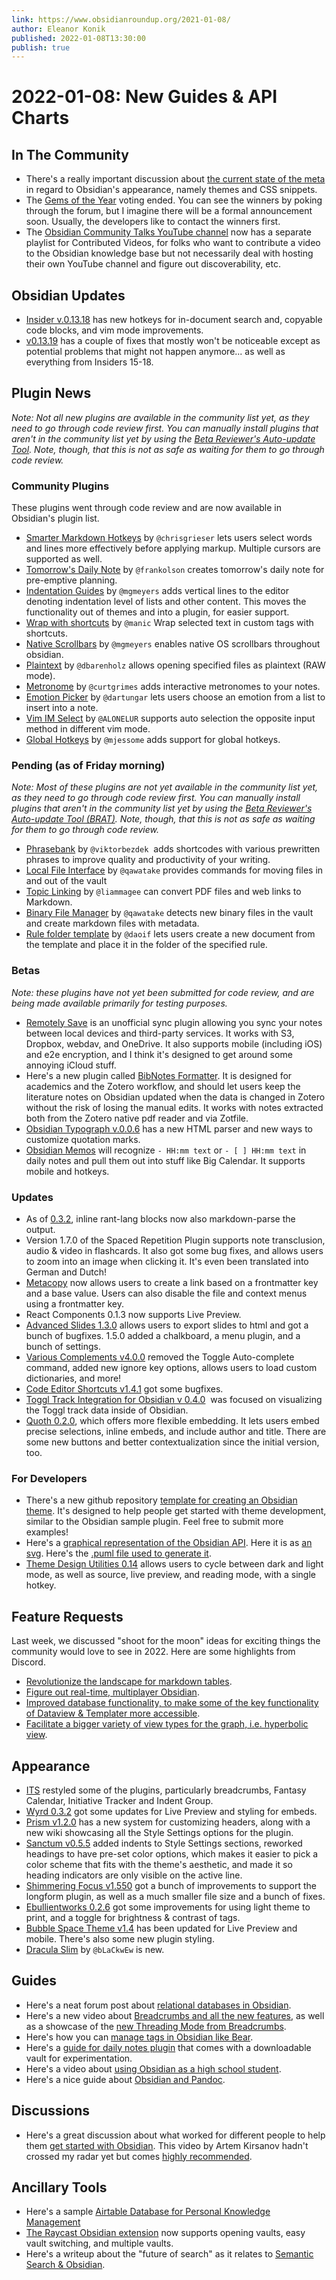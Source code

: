 ```yaml
---
link: https://www.obsidianroundup.org/2021-01-08/
author: Eleanor Konik
published: 2022-01-08T13:30:00
publish: true
---
```


# 2022-01-08: New Guides & API Charts

## In The Community

-   There's a really important discussion about [the current state of the meta](https://forum.obsidian.md/t/css-magicians-theme-creators-standardisation-of-theming-practices/29937/17) in regard to Obsidian's appearance, namely themes and CSS snippets.
-   The [Gems of the Year](https://forum.obsidian.md/t/obsidian-gems-of-the-year-2021-voting/28759) voting ended. You can see the winners by poking through the forum, but I imagine there will be a formal announcement soon. Usually, the developers like to contact the winners first.
-   The [Obsidian Community Talks YouTube channel](https://www.youtube.com/channel/UCxNSTq2kmupdR6LD400FpvA) now has a separate playlist for Contributed Videos, for folks who want to contribute a video to the Obsidian knowledge base but not necessarily deal with hosting their own YouTube channel and figure out discoverability, etc.

## Obsidian Updates

-   [Insider v.0.13.18](https://forum.obsidian.md/t/obsidian-release-v0-13-18-insider-build/29790) has new hotkeys for in-document search and, copyable code blocks, and vim mode improvements.
-   [v0.13.19](https://forum.obsidian.md/t/obsidian-release-v0-13-19/29998) has a couple of fixes that mostly won't be noticeable except as potential problems that might not happen anymore... as well as everything from Insiders 15-18.

## Plugin News

_Note: Not all new plugins are available in the community list yet, as they need to go through code review first. You can manually install plugins that aren't in the community list yet by using the [Beta Reviewer's Auto-update Tool](https://github.com/TfTHacker/obsidian42-brat). Note, though, that this is not as safe as waiting for them to go through code review._

### Community Plugins

These plugins went through code review and are now available in Obsidian's plugin list.

-   [Smarter Markdown Hotkeys](https://github.com/chrisgrieser/obsidian-smarter-md-hotkeys) by `@chrisgrieser` lets users select words and lines more effectively before applying markup. Multiple cursors are supported as well.
-   [Tomorrow's Daily Note](https://github.com/frankolson/obsidian-tomorrows-daily-note) by `@frankolson` creates tomorrow's daily note for pre-emptive planning.
-   [Indentation Guides](https://github.com/mgmeyers/obsidian-indentation-guides) by `@mgmeyers` adds vertical lines to the editor denoting indentation level of lists and other content. This moves the functionality out of themes and into a plugin, for easier support.
-   [Wrap with shortcuts](https://github.com/manic/obsidian-wrap-with-shortcuts) by `@manic` Wrap selected text in custom tags with shortcuts.
-   [Native Scrollbars](https://github.com/mgmeyers/obsidian-native-scrollbars) by `@mgmeyers` enables native OS scrollbars throughout obsidian.
-   [Plaintext](https://github.com/dbarenholz/obsidian-plaintext) by `@dbarenholz` allows opening specified files as plaintext (RAW mode).
-   [Metronome](https://github.com/curtgrimes/obsidian-metronome-plugin) by `@curtgrimes` adds interactive metronomes to your notes.
-   [Emotion Picker](https://github.com/dartungar/obsidian-emotion-picker) by `@dartungar` lets users choose an emotion from a list to insert into a note.
-   [Vim IM Select](https://github.com/ALONELUR/vim-im-select-obsidian) by `@ALONELUR` supports auto selection the opposite input method in different vim mode.
-   [Global Hotkeys](https://github.com/mjessome/obsidian-global-hotkeys) by `@mjessome` adds support for global hotkeys.

### Pending (as of Friday morning)

_Note: Most of these plugins are not yet available in the community list yet, as they need to go through code review first. You can manually install plugins that aren't in the community list yet by using the [Beta Reviewer's Auto-update Tool (BRAT)](https://github.com/TfTHacker/obsidian42-brat). Note, though, that this is not as safe as waiting for them to go through code review._

-   [Phrasebank](https://github.com/viktorbezdek/obsidian-phrasebank) by `@viktorbezdek`  adds shortcodes with various prewritten phrases to improve quality and productivity of your writing.
-   [Local File Interface](https://github.com/qawatake/obsidian-local-file-interface-plugin) by `@qawatake` provides commands for moving files in and out of the vault
-   [Topic Linking](https://github.com/liammagee/obsidian-topic-linking) by `@liammagee` can convert PDF files and web links to Markdown.
-   [Binary File Manager](https://github.com/qawatake/obsidian-binary-file-manager-plugin) by `@qawatake` detects new binary files in the vault and create markdown files with metadata.
-   [Rule folder template](https://github.com/daoif/obsidian-Rule-folder-template-daoif) by `@daoif` lets users create a new document from the template and place it in the folder of the specified rule.

### Betas

_Note: these plugins have not yet been submitted for code review, and are being made available primarily for testing purposes._

-   [Remotely Save](https://github.com/fyears/remotely-save) is an unofficial sync plugin allowing you sync your notes between local devices and third-party services. It works with S3, Dropbox, webdav, and OneDrive. It also supports mobile (including iOS) and e2e encryption, and I think it's designed to get around some annoying iCloud stuff.
-   Here's a new plugin called [BibNotes Formatter](https://github.com/stefanopagliari/bibnotes). It is designed for academics and the Zotero workflow, and should let users keep the literature notes on Obsidian updated when the data is changed in Zotero without the risk of losing the manual edits. It works with notes extracted both from the Zotero native pdf reader and via Zotfile.
-   [Obsidian Typograph v.0.0.6](https://github.com/MalignantCarp/obsidian-typography-plugin/releases/tag/0.0.6) has a new HTML parser and new ways to customize quotation marks.
-   [Obsidian Memos](https://github.com/Quorafind/Obsidian-Memos) will recognize `- HH:mm text` or `- [ ] HH:mm text` in daily notes and pull them out into stuff like Big Calendar. It supports mobile and hotkeys.

### Updates

-   As of [0.3.2](https://github.com/lanice/obsidian-rant), inline rant-lang blocks now also markdown-parse the output.
-   Version 1.7.0 of the Spaced Repetition Plugin supports note transclusion, audio & video in flashcards. It also got some bug fixes, and allows users to zoom into an image when clicking it. It's even been translated into German and Dutch!
-   [Metacopy](https://github.com/Mara-Li/obsidian-metacopy/releases/tag/0.0.20) now allows users to create a link based on a frontmatter key and a base value. Users can also disable the file and context menus using a frontmatter key.
-   React Components 0.1.3 now supports Live Preview.
-   [Advanced Slides 1.3.0](https://github.com/MSzturc/obsidian-advanced-slides) allows users to export slides to html and got a bunch of bugfixes. 1.5.0 added a chalkboard, a menu plugin, and a bunch of settings.
-   [Various Complements v4.0.0](https://github.com/tadashi-aikawa/obsidian-various-complements-plugin/releases/tag/4.0.0) removed the Toggle Auto-complete command, added new ignore key options, allows users to load custom dictionaries, and more!
-   [Code Editor Shortcuts v1.4.1](https://github.com/timhor/obsidian-editor-shortcuts/releases/tag/1.4.1) got some bugfixes.
-   [Toggl Track Integration for Obsidian v 0.4.0](https://github.com/mcndt/obsidian-toggl-integration/wiki/Creating-Toggl-reports-inside-notes)  was focused on visualizing the Toggl track data inside of Obsidian.
-   [Quoth 0.2.0](https://github.com/erykwalder/quoth/releases/tag/0.2.0), which offers more flexible embedding. It lets users embed precise selections, inline embeds, and include author and title. There are some new buttons and better contextualization since the initial version, too.

### For Developers

-   There's a new github repository [template for creating an Obsidian theme](https://github.com/obsidian-community/obsidian-theme-template). It's designed to help people get started with theme development, similar to the Obsidian sample plugin. Feel free to submit more examples!
-   Here's a [graphical representation of the Obsidian API](https://i.joethei.space/obsidian-api.png). Here it is as [an svg](https://i.joethei.space/obsidian-api.svg). Here's the [.puml file used to generate it](https://i.joethei.space/obsidian-api.puml).
-   [Theme Design Utilities 0.14](https://github.com/chrisgrieser/obsidian-theme-design-utilities) allows users to cycle between dark and light mode, as well as source, live preview, and reading mode, with a single hotkey.

## Feature Requests

Last week, we discussed "shoot for the moon" ideas for exciting things the community would love to see in 2022. Here are some highlights from Discord.

-   [Revolutionize the landscape for markdown tables](https://discord.com/channels/686053708261228577/694233507500916796/926480875783340112).
-   [Figure out real-time, multiplayer Obsidian](https://discord.com/channels/686053708261228577/694233507500916796/926490659509112872).
-   [Improved database functionality, to make some of the key functionality of Dataview & Templater more accessible](https://discord.com/channels/686053708261228577/694233507500916796/926513276140027975).
-   [Facilitate a bigger variety of view types for the graph, i.e. hyperbolic view](https://discord.com/channels/686053708261228577/694233507500916796/926826434838810624).

## Appearance

-   [ITS](https://forum.obsidian.md/t/theme-its-dark-light-theme/12838/148) restyled some of the plugins, particularly breadcrumbs, Fantasy Calendar, Initiative Tracker and Indent Group.
-   [Wyrd 0.3.2](https://github.com/curio-heart/obsidian-wyrd/releases/tag/v0.3.2) got some updates for Live Preview and styling for embeds.
-   [Prism v1.2.0](https://github.com/damiankorcz/Prism-Theme/releases/tag/1.2.0) has a new system for customizing headers, along with a new wiki showcasing all the Style Settings options for the plugin.
-   [Sanctum v0.5.5](https://github.com/jdanielmourao/obsidian-sanctum/releases/tag/v0.5.6) added indents to Style Settings sections, reworked headings to have pre-set color options, which makes it easier to pick a color scheme that fits with the theme's aesthetic, and made it so heading indicators are only visible on the active line.
-   [Shimmering Focus v1.550](https://github.com/chrisgrieser/shimmering-focus) got a bunch of improvements to support the longform plugin, as well as a much smaller file size and a bunch of fixes.
-   [Ebullientworks 0.2.6](https://github.com/ebullient/obsidian-theme-ebullientworks) got some improvements for using light theme to print, and a toggle for brightness & contrast of tags.
-   [Bubble Space Theme v1.4](https://github.com/Emrie-Candera/Bubble-Space-Theme/releases/tag/v1.4) has been updated for Live Preview and mobile. There's also some new plugin styling.
-   [Dracula Slim](https://github.com/bLaCkwEw/Dracula-Slim) by `@bLaCkwEw` is new.

## Guides

-   Here's a neat forum post about [relational databases in Obsidian](https://forum.obsidian.md/t/toying-with-relational-databases-using-dataview/17433?u=riddyrayes).
-   Here's a new video about [Breadcrumbs and all the new features](https://www.youtube.com/watch?v=N4QmszBRu9I&ab_channel=ObsidianCommunityTalks), as well as a showcase of the [new Threading Mode from Breadcrumbs](http://youtube.com/watch?v=AS5Mv6YNmsQ).
-   Here's how you can [manage tags in Obsidian like Bear](https://www.reddit.com/r/ObsidianMD/comments/rxm23s/manage_tags_like_bear_in_obsidian/).
-   Here's a [guide for daily notes plugin](https://www.reddit.com/r/ObsidianMD/comments/rwmh64/i_made_a_guide_on_how_i_use_the_daily_notes/) that comes with a downloadable vault for experimentation.
-   Here's a video about [using Obsidian as a high school student](https://www.youtube.com/watch?v=fsA6YhOWi5w).
-   Here's a nice guide about [Obsidian and Pandoc](https://notes.nicfab.it/en/en/posts/obsidian/obsidian03/).

## Discussions

-   Here's a great discussion about what worked for different people to help them [get started with Obsidian](https://www.reddit.com/r/ObsidianMD/comments/rxt4ef/i_have_no_clue_how_to_leverage_this_app_where_can/). This video by Artem Kirsanov hadn't crossed my radar yet but comes [highly recommended](https://youtu.be/E6ySG7xYgjY).

## Ancillary Tools

-   Here's a sample [Airtable Database for Personal Knowledge Management](https://airtable.com/shrIw43VorHcjsJWn)
-   [The Raycast Obsidian extension](https://www.raycast.com/marcjulian/obsidian) now supports opening vaults, easy vault switching, and multiple vaults.
-   Here's a writeup about the "future of search" as it relates to [Semantic Search & Obsidian](https://bram.substack.com/p/the-future-of-search-is-not-what).